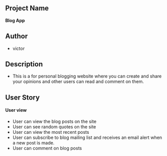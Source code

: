 ## Project Name
**Blog App**

## Author
- victor

## Description
- This is a for personal blogging website where you can create and share your opinions and other users can read and comment on them.

## User Story
####  User view
* User can view the blog posts on the site
* User can see random quotes on the site
* User can view the most recent posts
* User can subscribe to blog mailing list and receives an email alert when a new post is made.
* User can comment on blog posts
